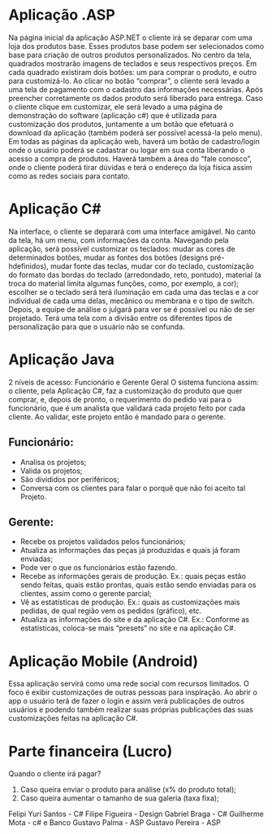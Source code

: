 # Aplicação .ASP

Na página inicial da aplicação ASP.NET o cliente irá se deparar com uma loja dos produtos base. Esses produtos base podem ser selecionados como base para criação de outros produtos personalizados. No centro da tela, quadrados mostrarão imagens de teclados e seus respectivos preços. Em cada quadrado existiram dois botões: um para comprar o produto, e outro para customizá-lo. Ao clicar no botão “comprar”, o cliente será levado a uma tela de pagamento com o cadastro das informações necessárias. Após preencher corretamente os dados produto será liberado para entrega.
Caso o cliente clique em customizar, ele será levado a uma página de demonstração do software (aplicação c#) que é utilizada para customização dos produtos, juntamente a um botão que efetuará o download da aplicação (também poderá ser possível acessá-la pelo menu).
Em todas as páginas da aplicação web, haverá um botão de cadastro/login onde o usuário poderá se cadastrar ou logar em sua conta liberando o acesso a compra de produtos. 
Haverá também a área do “fale conosco”, onde o cliente poderá tirar dúvidas e terá o endereço da loja física assim como as redes sociais para contato.

# Aplicação C#
Na interface, o cliente se deparará com uma interface amigável. No canto da tela, há um menu, com informações da conta. Navegando pela aplicação, será possível customizar os teclados: mudar as cores de determinados botões, mudar as fontes dos botões (designs pré-hdefinidos), mudar fonte das teclas, mudar cor do teclado, customização do formato das bordas do teclado (arredondado, reto, pontudo), material (a troca do material limita algumas funções, como, por exemplo, a cor); escolher se o teclado será terá iluminação em cada uma das teclas e a cor individual de cada uma delas, mecânico ou membrana e o tipo de switch. Depois, a equipe de análise o julgará para ver se é possível ou não de ser projetado.
Terá uma tela com a divisão entre os diferentes tipos de personalização para que o usuário não se confunda.

# Aplicação Java

2 níveis de acesso: Funcionário e Gerente Geral 
O sistema funciona assim: o cliente, pela Aplicação C#, faz a customização do produto que quer comprar, e, depois de pronto, o requerimento do pedido vai para o funcionário, que é um analista que validará cada projeto feito por cada cliente. Ao validar, este projeto então é mandado para o gerente.

## Funcionário: 
-	Analisa os projetos;
-	Valida os projetos;
-	São divididos por periféricos;
-	Conversa com os clientes para falar o porquê que não foi aceito tal Projeto.

## Gerente:
-	Recebe os projetos validados pelos funcionários;
-	Atualiza as informações das peças já produzidas e quais já foram enviadas;
-	Pode ver o que os funcionários estão fazendo.
-	Recebe as informações gerais de produção. Ex.: quais peças estão sendo feitas, quais estão prontas, quais estão sendo enviadas para os   clientes, assim como o gerente parcial;
-	Vê as estatísticas de produção. Ex.: quais as customizações mais pedidas, de qual região vem os pedidos (gráfico), etc.
-	Atualiza as informações do site e da aplicação C#. Ex.: Conforme as estatísticas, coloca-se mais “presets” no site e na aplicação C#.


# Aplicação Mobile (Android)

Essa aplicação servirá como uma rede social com recursos limitados. O foco é exibir customizações de outras pessoas para inspiração. Ao abrir o app o usuário terá de fazer o login e assim verá publicações de outros usuários e podendo também realizar suas próprias publicações das suas customizações feitas na aplicação C#.


# Parte financeira (Lucro)
Quando o cliente irá pagar?
1. Caso queira enviar o produto para análise (x% do produto total);
2. Caso queira aumentar o tamanho de sua galeria (taxa fixa);


Felipi Yuri Santos - C#
Filipe Figueira - Design
Gabriel Braga - C#
Guilherme Mota - c# e Banco
Gustavo Palma - ASP
Gustavo Pereira - ASP
